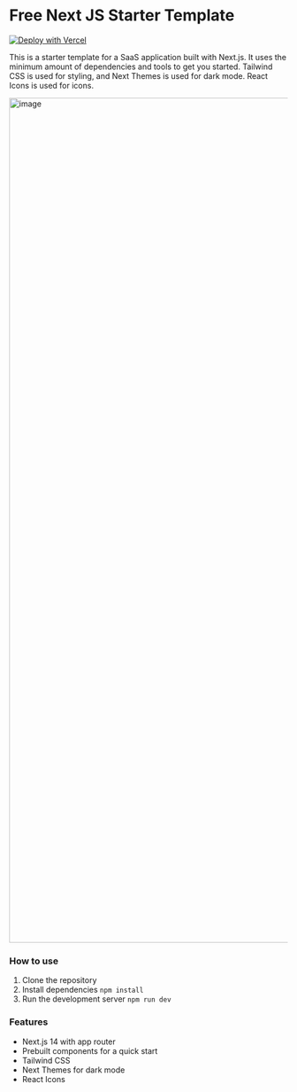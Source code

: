 # Free Next JS Starter Template

[![Deploy with Vercel](https://vercel.com/button)](https://vercel.com/templates/Next.js/next-js-saas-website-starter)

This is a starter template for a SaaS application built with Next.js. It uses the minimum amount of dependencies and tools to get you started.
Tailwind CSS is used for styling, and Next Themes is used for dark mode. React Icons is used for icons.

<img width="1525" alt="image" src="https://github.com/user-attachments/assets/68db6585-3807-49c0-89fc-7a298c2abb02">

### How to use

1. Clone the repository
2. Install dependencies `npm install`
3. Run the development server `npm run dev`

### Features

- Next.js 14 with app router
- Prebuilt components for a quick start
- Tailwind CSS
- Next Themes for dark mode
- React Icons
